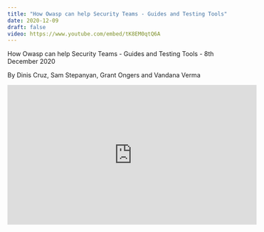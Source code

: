 ```yaml
---
title: "How Owasp can help Security Teams - Guides and Testing Tools"
date: 2020-12-09
draft: false
video: https://www.youtube.com/embed/tK8EM0qtQ6A
---
```

 
How Owasp can help Security Teams - Guides and Testing Tools - 8th December 2020

By Dinis Cruz, Sam Stepanyan, Grant Ongers and Vandana Verma

<iframe width="560" height="315" src="https://www.youtube.com/embed/tK8EM0qtQ6A" frameborder="0" allow="accelerometer; autoplay; clipboard-write; encrypted-media; gyroscope; picture-in-picture" allowfullscreen></iframe>



